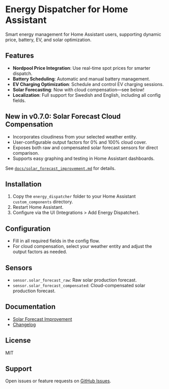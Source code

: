 # Energy Dispatcher for Home Assistant

Smart energy management for Home Assistant users, supporting dynamic price, battery, EV, and solar optimization.

## Features

- **Nordpool Price Integration**: Use real-time spot prices for smarter dispatch.
- **Battery Scheduling**: Automatic and manual battery management.
- **EV Charging Optimization**: Schedule and control EV charging sessions.
- **Solar Forecasting**: Now with cloud compensation—see below!
- **Localization**: Full support for Swedish and English, including all config fields.

## New in v0.7.0: Solar Forecast Cloud Compensation

- Incorporates cloudiness from your selected weather entity.
- User-configurable output factors for 0% and 100% cloud cover.
- Exposes both raw and compensated solar forecast sensors for direct comparison.
- Supports easy graphing and testing in Home Assistant dashboards.

See [`docs/solar_forecast_improvement.md`](./docs/solar_forecast_improvement.md) for details.

## Installation

1. Copy the `energy_dispatcher` folder to your Home Assistant `custom_components` directory.
2. Restart Home Assistant.
3. Configure via the UI (Integrations > Add Energy Dispatcher).

## Configuration

- Fill in all required fields in the config flow.
- For cloud compensation, select your weather entity and adjust the output factors as needed.

## Sensors

- `sensor.solar_forecast_raw`: Raw solar production forecast.
- `sensor.solar_forecast_compensated`: Cloud-compensated solar production forecast.

## Documentation

- [Solar Forecast Improvement](./docs/solar_forecast_improvement.md)
- [Changelog](./CHANGELOG.md)

## License

MIT

## Support

Open issues or feature requests on [GitHub Issues](https://github.com/Bokbacken/energy_dispatcher/issues).